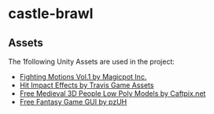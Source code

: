 # castle-brawl
 
## Assets
The 1following Unity Assets are used in the project:
* [Fighting Motions Vol.1 by Magicpot Inc.](https://assetstore.unity.com/packages/3d/animations/fighting-motions-vol-1-76699)
* [Hit Impact Effects by Travis Game Assets](https://assetstore.unity.com/packages/vfx/particles/hit-impact-effects-free-218385)
* [Free Medieval 3D People Low Poly Models by Caftpix.net](https://craftpix.net/freebies/free-medieval-3d-people-low-poly-models/)
* [Free Fantasy Game GUI by pzUH](https://pzuh.itch.io/free-fantasy-game-gui)
